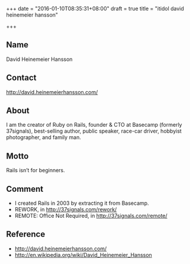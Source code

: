 +++
date = "2016-01-10T08:35:31+08:00"
draft = true
title = "itidol david heinemeier hansson"

+++



## Name

David Heinemeier Hansson

## Contact

<http://david.heinemeierhansson.com/>

## About

I am the creator of Ruby on Rails, founder & CTO at Basecamp (formerly 37signals), best-selling author, public speaker, race-car driver, hobbyist photographer, and family man.

## Motto

Rails isn’t for beginners.

## Comment

* I created Rails in 2003 by extracting it from Basecamp.
* REWORK, in <http://37signals.com/rework/>
* REMOTE: Office Not Required, in <http://37signals.com/remote/>

## Reference

* <http://david.heinemeierhansson.com/>
* <http://en.wikipedia.org/wiki/David_Heinemeier_Hansson>